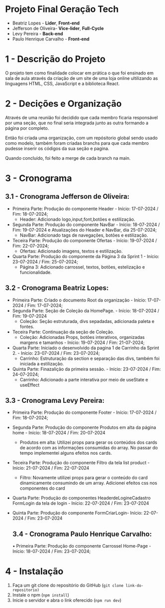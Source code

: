 # Projeto Final Geração Tech

- Beatriz Lopes - **Lider**, **Front-end**
- Jefferson de Oliveira- **Vice-lider**, **Full-Cycle**
- Levy Pereira - **Back-end**
- Paulo Henrique Carvalho - **Front-end**

# 1 - Descrição do Projeto

O projeto tem como finalidade colocar em prática o que foi ensinado
em sala de aula através da criação de um site de uma loja
online ultilizando as linguagens HTML, CSS, JavaScript e a biblioteca
React. 

# 2 - Decições e Organização

Através de uma reunião foi decidido que cada membro ficaria responsável
por uma seção, que no final seria integrada junto as outra
formando a página por completo.

Então foi criada uma organização, com um repósitorio global
sendo usado como modelo, também foram criadas branchs para que cada
membro pudesse inserir os códigos da sua seção e pagina.

Quando concluído, foi feito a merge de cada branch na main.

# 3 - Cronograma

## 3.1 - Cronograma Jefferson de Oliveira:
- Primeira Parte: Produção do componente Header - Início: 17-07-2024 / Fim: 18-07-2024;
	- Header: Adicionado logo,input,font,botões e estilização.
- Segunda Parte: Produção do componente NavBar - Início: 18-07-2024  / Fim: 19-07-2024 e
	Atualizações do Header e NavBar, dia 25-07-2024;
	- NavBar: Adicionado tags de navegações, botões e estilização.
- Teceira Parte: Produção do componente Ofertas - Início: 19-07-2024 / Fim: 22-07-2024;
	- Ofertas: Adicionado imagens, textos e estilização.
- Quarta Parte: Produção do componente da Página 3 da Sprint 1 - Início: 23-07-2024 / Fim: 25-07-2024;
	- Página 3: Adicionado carrossel, textos, botões, estelização e funcionalidade.

## 3.2 - Cronograma Beatriz Lopes:
- Primeira Parte: Criado o documento Root da organização - Início: 17-07-2024 / Fim: 17-07-2024;
- Segunda Parte: Seção de Coleção da HomePage. - Início: 18-07-2024  / Fim: 19-07-2024
	-  Coleção: Seção estruturada, divs sepadadas, adicionada paleta e fontes.
- Teceira Parte: Continuação da seção de Coleção.
	- Coleção: Adicionadas Props, botões interativos, organizadas margens e tamanhos  - Início: 19-07-2024 / Fim: 21-07-2024;
- Quarta Parte: Iniciado o desenvolvido da pagina 1 de Carrinho da Sprint 2. - Início: 23-07-2024 / Fim: 23-07-2024;
	- Carrinho: Estruturação da section e separação das divs, também foi iniciada a estilização.
- Quinta Parte: Finazalição da primeira sessão. - Início: 23-07-2024 / Fim: 24-07-2024;
	- Carrinho: Adicionado a parte interativa por meio de useState e useEffect

 ## 3.3 - Cronograma Levy Pereira:
- Primeira Parte: Produção do componente Footer - Início: 17-07-2024 / Fim: 18-07-2024;
- Segunda Parte: Produção do componente Produtos em alta da página home  - Início: 18-07-2024 / Fim: 20-07-2024
	- Produtos em alta:  Utilizei props para gerar os conteúdos dos cards  de acordo com as informações consumidas do array.
No passar do tempo implementei alguns efeitos nos cards.
- Teceira Parte: Produção do componente Filtro da tela list product -  Início:  21-07-2024 / Fim: 22-07-2024
	- Filtro: Novamente utilizei props para gerar o conteúdo do card dinamicamente consumindo de um array. Adicionei efeitos css nos componentes do card
- Quarta Parte: Produção do componentes HeaderdeLogineCadastro FormLogin da tela de login - Início: 22-07-2024 / Fim: 23-07-2024
- Quinta Parte: Produção do componente FormCriarLogin- Início: 22-07-2024 / Fim: 23-07-2024

  ## 3.4 - Cronograma Paulo Henrique Carvalho:
   • Primeira Parte: Produção do componente Carrossel Home-Page - Início: 18-07-2024 / Fim: 23-07-2024;

# 4 - Instalação
  1. Faça um git clone do repositório do GitHub (`git clone
  link-do-repositorio)`
  2. Instale o npm (`npm install`)
  3. Inicie o servidor e abra o link oferecido (`npm run dev`)
  

<!-- Vai no terminal e coloca npm install, lembrando que tem que estar no caminho do projeto. -->
